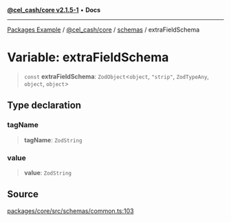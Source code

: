 [**@cel_cash/core v2.1.5-1**](../../README.md) • **Docs**

***

[Packages Example](../../../../README.md) / [@cel\_cash/core](../../README.md) / [schemas](../README.md) / extraFieldSchema

# Variable: extraFieldSchema

> `const` **extraFieldSchema**: `ZodObject`\<`object`, `"strip"`, `ZodTypeAny`, `object`, `object`\>

## Type declaration

### tagName

> **tagName**: `ZodString`

### value

> **value**: `ZodString`

## Source

[packages/core/src/schemas/common.ts:103](https://github.com/Pyxlab/celcash/blob/a34e89ae69c9dcb41ba66226cb05c8c8b83b7cf4/packages/core/src/schemas/common.ts#L103)
